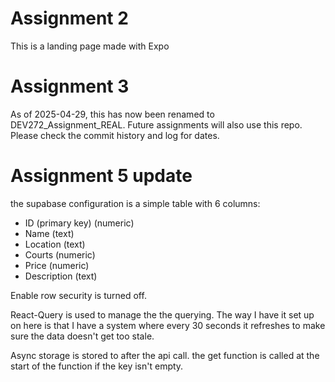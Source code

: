 # Assignment 2

This is a landing page made with Expo

# Assignment 3

As of 2025-04-29, this has now been renamed to DEV272_Assignment_REAL. Future assignments will also use this repo.
Please check the commit history and log for dates.


# Assignment 5 update

 the supabase configuration is a simple table with 6 columns:
- ID (primary key) (numeric)
- Name (text)
- Location (text)
- Courts (numeric)
- Price (numeric)
- Description (text)

Enable row security is turned off.

React-Query is used to manage the the querying. The way I have it set up on here is that I have a system where every 30 seconds it refreshes to make sure the data doesn't get too stale. 

Async storage is stored to after the api call. the get function is called at the start of the function if the key isn't empty.